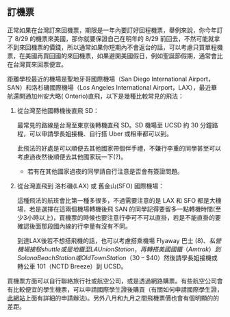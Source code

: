## 訂機票

正常如果在台灣訂來回機票，期限是一年內要訂好回程機票，舉例來說，你今年訂了 8/29 的機票來美國，那你就要保證自己在明年的 8/29 前回去，不然可能就拿不到來回機票的價錢，所以通常如果你短期內不會返台的話，可以考慮只買單程機票，在美國再買回國的來回機票，如果避開美國假日，例如聖誕節假期，通常會比在台灣買來回票便宜。

距離學校最近的機場是聖地牙哥國際機場（San Diego International Airport，SAN）和洛杉磯國際機場（Los Angeles International Airport，LAX），最近華航還開通加州安大略( Onterio)直飛，以下是幾種比較常見的飛法：

1.  從台灣至他國轉機後直飛 SD：

    最常見的路線是台灣至東京後轉機直飛 SD。SD 機場至 UCSD 約 30 分鐘路程，可以申請學長姐接機、自行搭 Uber 或租車都可以到。

    此飛法的好處是可以順便去其他國家帶個伴手禮，不嫌行李重的同學甚至可以考慮過夜然後順便去其他國家玩一下(?)。

    * 若有在其他國家過夜的同學請自行注意是否會有簽證問題。

2.  從台灣直飛到 洛杉磯(LAX) 或 舊金山(SFO) 國際機場：

    這種飛法的航班會比第一種多很多，不過需要注意的是 LAX 和 SFO 都是大機場，若是選擇在這兩個機場轉機後飛 SAN 的同學記得要留多一點轉機時間(至少3小時以上)，買機票的時候也要注意行李可不可以直掛，若是不能直掛的要確認後面那段國內線的行李量有沒有不同。

    到達LAX後若不想搭飛機的話，也可以考慮搭乘機場 Flyaway 巴士 ($8) 、私營機場接駁 shuttle 或是地鐵至 LA Union Station ，再轉搭美國國鐵（Amtrak）到 Solana Beach Station 或 Old Town Station （$30 – $40）然後請學長姐接機或轉公車 101（NCTD Breeze）到 UCSD。

買機票方面可以自行聯絡旅行社或航空公司，或是透過網路購票。有些航空公司會有比較便宜的學生機票，可以申請國際學生證後購買（有關如何申請國際學生證，[此網站](https://www.isic.hk/home/apply/isic)上面有詳細的申請辦法)。另外八月和九月之間飛機票價也會有個明顯的的差距。